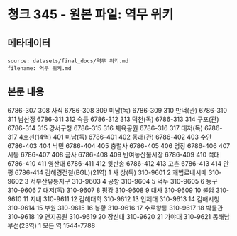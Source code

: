 # 청크 345 - 원본 파일: 역무 위키

## 메타데이터

```
source: datasets/final_docs/역무 위키.md
filename: 역무 위키.md
```

## 본문 내용

6786-307 308 사직 6786-308 309 미남(독) 6786-309 310 만덕(관) 6786-310 311 남산정 6786-311 312 숙등 6786-312 313 덕천(독) 6786-313 314 구포(관) 6786-314 315 강서구청 6786-315 316 체육공원 6786-316 317 대저(독) 6786-317 4호선(14역) 401 미남(독) 6786-401 402 동래(관) 6786-402 403 수안 6786-403 404 낙민 6786-404 405 충렬사 6786-405 406 명장 6786-406 407 서동 6786-407 408 금사 6786-408 409 반여농산물시장 6786-409 410 석대 6786-410 411 영산대 6786-411 412 윗반송 6786-412 413 고촌 6786-413 414 안평 6786-414 김해경전철(BGL)(21역) 1 사 상(독) 310-9601 2 괘법르네시떼 310-9602 3 서부산유통지구 310-9603 4 공항 310-9604 5 덕두 310-9605 6 등구 310-9606 7 대저(독) 310-9607 8 평강 310-9608 9 대사 310-9609 10 불암 310-9610 11 지내 310-9611 12 김해대학 310-9612 13 인제대 310-9613 14 김해시청 310-9614 15 부원 310-9615 16 봉황 310-9616 17 수로왕릉 310-9617 18 박물관 310-9618 19 연지공원 310-9619 20 장신대 310-9620 21 가야대 310-9621 동해남부선(23역) 1 모든 역 1544-7788